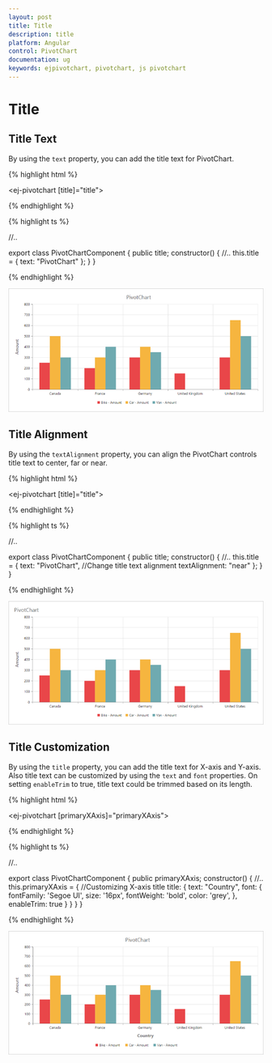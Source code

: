 ```yaml
---
layout: post
title: Title
description: title
platform: Angular
control: PivotChart
documentation: ug
keywords: ejpivotchart, pivotchart, js pivotchart
---
```


# Title

## Title Text
By using the `text` property, you can add the title text for PivotChart.
 
 
{% highlight html %}

<ej-pivotchart [title]="title">
</ej-pivotchart>

{% endhighlight %}

{% highlight ts %}

//..

export class PivotChartComponent {
    public title;
    constructor() {
      //..
      this.title = { text: "PivotChart" };
    }
}

{% endhighlight %}

![](Title_images/Title_img1.png) 

## Title Alignment

By using the `textAlignment` property, you can align the PivotChart controls title text to center, far or near.

{% highlight html %}

<ej-pivotchart [title]="title">
</ej-pivotchart>

{% endhighlight %}

{% highlight ts %}

//..

export class PivotChartComponent {
    public title;
    constructor() {
      //..
      this.title = { 
            text: "PivotChart", 
            //Change title text alignment
            textAlignment: "near"
       };
    }
}

{% endhighlight %}

![](Title_images/Title_img2.png) 

## Title Customization
By using the `title` property, you can add the title text for X-axis and Y-axis. Also title text can be customized by using the `text` and `font` properties. On setting `enableTrim` to true, title text could be trimmed based on its length.

{% highlight html %}

<ej-pivotchart [primaryXAxis]="primaryXAxis">
</ej-pivotchart>

{% endhighlight %}

{% highlight ts %}

//..

export class PivotChartComponent {
    public primaryXAxis;
    constructor() {
      //..
      this.primaryXAxis = {
              //Customizing X-axis title
              title: {
                 text: "Country",
                 font: {
                    fontFamily: 'Segoe UI',
                    size: '16px',
                    fontWeight: 'bold',
                    color: 'grey',
                 },
                 enableTrim: true
              }
          }
    }
}

{% endhighlight %}

![](Title_images/Title_img3.png)
